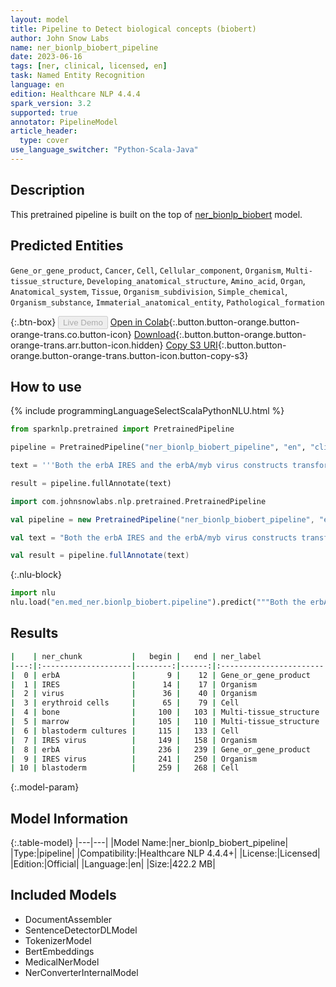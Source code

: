 ```yaml
---
layout: model
title: Pipeline to Detect biological concepts (biobert)
author: John Snow Labs
name: ner_bionlp_biobert_pipeline
date: 2023-06-16
tags: [ner, clinical, licensed, en]
task: Named Entity Recognition
language: en
edition: Healthcare NLP 4.4.4
spark_version: 3.2
supported: true
annotator: PipelineModel
article_header:
  type: cover
use_language_switcher: "Python-Scala-Java"
---
```


## Description

This pretrained pipeline is built on the top of [ner_bionlp_biobert](https://nlp.johnsnowlabs.com/2021/04/01/ner_bionlp_biobert_en.html) model.

## Predicted Entities

`Gene_or_gene_product`, `Cancer`, `Cell`, `Cellular_component`, `Organism`, `Multi-tissue_structure`, `Developing_anatomical_structure`, `Amino_acid`, `Organ`, `Anatomical_system`, `Tissue`, `Organism_subdivision`, `Simple_chemical`, `Organism_substance`, `Immaterial_anatomical_entity`, `Pathological_formation`



{:.btn-box}
<button class="button button-orange" disabled>Live Demo</button>
[Open in Colab](https://colab.research.google.com/github/JohnSnowLabs/spark-nlp-workshop/blob/master/healthcare-nlp/07.0.Pretrained_Clinical_Pipelines.ipynb){:.button.button-orange.button-orange-trans.co.button-icon}
[Download](https://s3.amazonaws.com/auxdata.johnsnowlabs.com/clinical/models/ner_bionlp_biobert_pipeline_en_4.4.4_3.2_1686946159442.zip){:.button.button-orange.button-orange-trans.arr.button-icon.hidden}
[Copy S3 URI](s3://auxdata.johnsnowlabs.com/clinical/models/ner_bionlp_biobert_pipeline_en_4.4.4_3.2_1686946159442.zip){:.button.button-orange.button-orange-trans.button-icon.button-copy-s3}

## How to use

<div class="tabs-box" markdown="1">
{% include programmingLanguageSelectScalaPythonNLU.html %}

```python
from sparknlp.pretrained import PretrainedPipeline

pipeline = PretrainedPipeline("ner_bionlp_biobert_pipeline", "en", "clinical/models")

text = '''Both the erbA IRES and the erbA/myb virus constructs transformed erythroid cells after infection of bone marrow or blastoderm cultures. The erbA/myb IRES virus exhibited a 5-10-fold higher transformed colony forming efficiency than the erbA IRES virus in the blastoderm assay'''

result = pipeline.fullAnnotate(text)
```
```scala
import com.johnsnowlabs.nlp.pretrained.PretrainedPipeline

val pipeline = new PretrainedPipeline("ner_bionlp_biobert_pipeline", "en", "clinical/models")

val text = "Both the erbA IRES and the erbA/myb virus constructs transformed erythroid cells after infection of bone marrow or blastoderm cultures. The erbA/myb IRES virus exhibited a 5-10-fold higher transformed colony forming efficiency than the erbA IRES virus in the blastoderm assay"

val result = pipeline.fullAnnotate(text)
```


{:.nlu-block}
```python
import nlu
nlu.load("en.med_ner.bionlp_biobert.pipeline").predict("""Both the erbA IRES and the erbA/myb virus constructs transformed erythroid cells after infection of bone marrow or blastoderm cultures. The erbA/myb IRES virus exhibited a 5-10-fold higher transformed colony forming efficiency than the erbA IRES virus in the blastoderm assay""")
```

</div>


## Results

```bash
|    | ner_chunk           |   begin |   end | ner_label              |   confidence |
|---:|:--------------------|--------:|------:|:-----------------------|-------------:|
|  0 | erbA                |       9 |    12 | Gene_or_gene_product   |      1       |
|  1 | IRES                |      14 |    17 | Organism               |      0.754   |
|  2 | virus               |      36 |    40 | Organism               |      0.9999  |
|  3 | erythroid cells     |      65 |    79 | Cell                   |      0.99855 |
|  4 | bone                |     100 |   103 | Multi-tissue_structure |      0.9794  |
|  5 | marrow              |     105 |   110 | Multi-tissue_structure |      0.9631  |
|  6 | blastoderm cultures |     115 |   133 | Cell                   |      0.9868  |
|  7 | IRES virus          |     149 |   158 | Organism               |      0.99985 |
|  8 | erbA                |     236 |   239 | Gene_or_gene_product   |      0.9977  |
|  9 | IRES virus          |     241 |   250 | Organism               |      0.9911  |
| 10 | blastoderm          |     259 |   268 | Cell                   |      0.9941  |
```

{:.model-param}
## Model Information

{:.table-model}
|---|---|
|Model Name:|ner_bionlp_biobert_pipeline|
|Type:|pipeline|
|Compatibility:|Healthcare NLP 4.4.4+|
|License:|Licensed|
|Edition:|Official|
|Language:|en|
|Size:|422.2 MB|

## Included Models

- DocumentAssembler
- SentenceDetectorDLModel
- TokenizerModel
- BertEmbeddings
- MedicalNerModel
- NerConverterInternalModel
